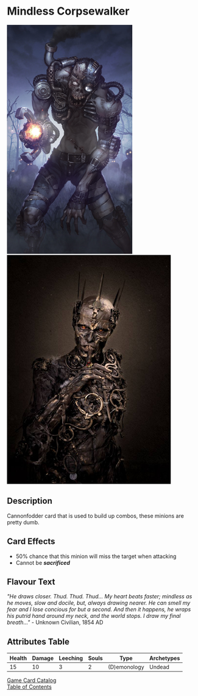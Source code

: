 # __Mindless Corpsewalker__
<img src="../../card_images/n_mindless_corpsewalker.jpg" width="329" height="600" />
<img src="../../card_images/n_mindless_corpsewalker_2.jpg" width="430" height="600" />

## __Description__
Cannonfodder card that is used to build up combos, these minions are pretty dumb.

## __Card Effects__
- 50% chance that this minion will miss the target when attacking
- Cannot be ___sacrificed___

## __Flavour Text__
_"He draws closer. Thud. Thud. Thud... My heart beats faster; mindless as he moves, slow and docile, but, always drawing nearer. He can smell my fear and I lose concious for but a second. And then it happens, he wraps his putrid hand around my neck, and the world stops. I draw my final breath..."_ - Unknown Civilian, 1854 AD

## __Attributes Table__
| Health  | Damage  | Leeching | Souls | Type         | Archetypes |
|---------|---------|----------|-------|--------------|------------|
| 15      | 10      | 3        | 2     | (D)emonology | Undead     |

[Game Card Catalog](../../04_game_card_catalog.md)  
[Table of Contents](01_table_of_contents.md)
